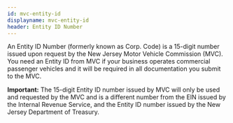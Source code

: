```yaml
---
id: mvc-entity-id
displayname: mvc-entity-id
header: Entity ID Number
---
```


An Entity ID Number (formerly known as Corp. Code) is a 15-digit number issued upon request by the New Jersey Motor Vehicle Commission (MVC). You need an Entity ID from MVC if your business operates commercial passenger vehicles and it will be required in all documentation you submit to the MVC.

**Important:** The 15-digit Entity ID number issued by MVC will only be used and requested by the MVC and is a different number from the EIN issued by the Internal Revenue Service, and the Entity ID number issued by the New Jersey Department of Treasury.
